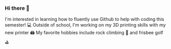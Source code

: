 ### Hi there 👋

I'm interested in learning how to fluently use Github to help with coding this semester! :computer:
Outside of school, I'm working on my 3D printing skills with my new printer :printer:
My favorite hobbies include rock climbing :climbing: and frisbee golf :golf:

<!--
**cagroff/cagroff** is a ✨ _special_ ✨ repository because its `README.md` (this file) appears on your GitHub profile.

Here are some ideas to get you started:

- 🔭 I’m currently working on ...
- 🌱 I’m currently learning ...
- 👯 I’m looking to collaborate on ...
- 🤔 I’m looking for help with ...
- 💬 Ask me about ...
- 📫 How to reach me: ...
- 😄 Pronouns: ...
- ⚡ Fun fact: ...
-->
